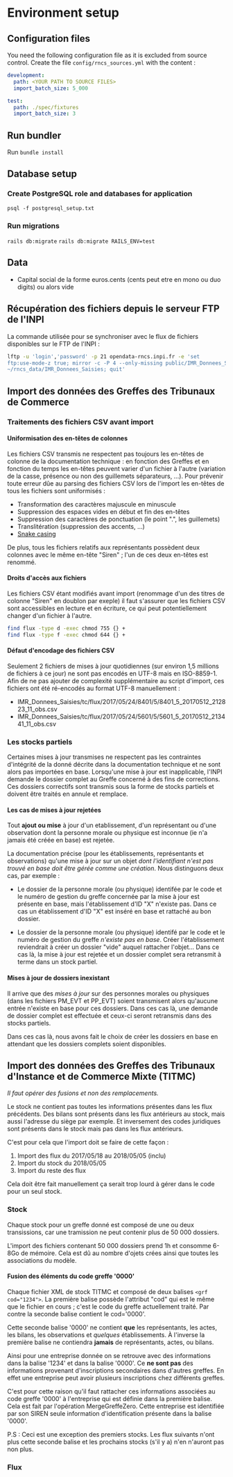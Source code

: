 # Environment setup

## Configuration files

You need the following configuration file as it is excluded from source control.
Create the file `config/rncs_sources.yml` with the content :

```yaml
development:
  path: <YOUR PATH TO SOURCE FILES>
  import_batch_size: 5_000

test:
  path: ./spec/fixtures
  import_batch_size: 3
```

## Run bundler

Run `bundle install`

## Database setup

### Create PostgreSQL role and databases for application

`psql -f postgresql_setup.txt`

### Run migrations


`rails db:migrate`
`rails db:migrate RAILS_ENV=test`


## Data

* Capital social de la forme euros.cents (cents peut etre en mono ou duo digits) ou alors vide

## Récupération des fichiers depuis le serveur FTP de l'INPI

La commande utilisée pour se synchroniser avec le flux de fichiers disponibles
sur le FTP de l'INPI :

```zsh
lftp -u 'login','password' -p 21 opendata-rncs.inpi.fr -e 'set
ftp:use-mode-z true; mirror -c -P 4 --only-missing public/IMR_Donnees_Saisies
~/rncs_data/IMR_Donnees_Saisies; quit'
```

## Import des données des Greffes des Tribunaux de Commerce

### Traitements des fichiers CSV avant import

#### Uniformisation des en-têtes de colonnes

Les fichiers CSV transmis ne respectent pas toujours les en-têtes de colonne
de la documentation technique : en fonction des Greffes et en fonction du temps
les en-têtes peuvent varier d'un fichier à l'autre (variation de la casse,
présence ou non des guillemets séparateurs, ...). Pour prévenir toute erreur
dûe au parsing des fichiers CSV lors de l'import les en-têtes de tous
les fichiers sont uniformisés :

* Transformation des caractères majuscule en minuscule
* Suppression des espaces vides en début et fin des en-têtes
* Suppression des caractères de ponctuation (le point ".", les guillemets)
* Translitération (suppression des accents, ...)
* [Snake casing](https://fr.wikipedia.org/wiki/Snake_case)

De plus, tous les fichiers relatifs aux représentants possèdent deux colonnes
avec le même en-tête "Siren" ; l'un de ces deux en-têtes est renommé.

#### Droits d'accès aux fichiers
Les fichiers CSV étant modifiés avant import (renommage d'un des titres de
colonne "Siren" en doublon par exeple) il faut s'assurer que les fichiers CSV
sont accessibles en lecture et en écriture, ce qui peut potentiellement changer
d'un fichier à l'autre.

```zsh
find flux -type d -exec chmod 755 {} +
find flux -type f -exec chmod 644 {} +
```

#### Défaut d'encodage des fichiers CSV
Seulement 2 fichiers de mises à jour quotidiennes (sur environ 1,5 millions de
fichiers à ce jour) ne sont pas encodés en UTF-8 mais en ISO-8859-1. Afin de ne
pas ajouter de complexité supplémentaire au script d'import, ces fichiers ont
été ré-encodés au format UTF-8 manuellement :

* IMR_Donnees_Saisies/tc/flux/2017/05/24/8401/5/8401_5_20170512_212823_11_obs.csv
* IMR_Donnees_Saisies/tc/flux/2017/05/24/5601/5/5601_5_20170512_213441_11_obs.csv

### Les stocks partiels

Certaines mises à jour transmises ne respectent pas les contraintes d'intégrité
de la donné décrite dans la documentation technique et ne sont alors pas
importées en base. Lorsqu'une mise à jour est inapplicable, l'INPI demande le
dossier complet au Greffe concerné à des fins de corrections. Ces dossiers
correctifs sont transmis sous la forme de stocks partiels et doivent être
traités en annule et remplace.

#### Les cas de mises à jour rejetées

Tout **ajout ou mise** à jour d'un etablissement, d'un représentant ou d'une
observation dont la personne morale ou physique est inconnue (ie n'a jamais été
créée en base) est rejetée.

La documentation précise (pour les établissements, représentants et
observations) qu'une mise à jour sur un objet *dont l'identifiant n'est pas
trouvé en base doit être gérée comme une création*. Nous distinguons deux cas,
par exemple :

* Le dossier de la personne morale (ou physique) identifée par le code et le
  numéro de gestion du greffe concernée par la mise à jour est présente en base,
  mais l'établissement d'ID "X" n'existe pas. Dans ce cas un établissement d'ID
  "X" est inséré en base et rattaché au bon dossier.

* Le dossier de la personne morale (ou physique) identifé par le code et le
  numéro de gestion du greffe *n'existe pas en base*. Créer l'établissement
  reviendrait à créer un dossier "vide" auquel rattacher l'objet... Dans ce
  cas là, la mise à jour est rejetée et un dossier complet sera retransmit à
  terme dans un stock partiel.

#### Mises à jour de dossiers inexistant

Il arrive que des *mises à jour* sur des personnes morales ou physiques (dans
les fichiers PM_EVT et PP_EVT) soient transmisent alors qu'aucune entrée
n'existe en base pour ces dossiers. Dans ces cas là, une demande de dossier
complet est effectuée et ceux-ci seront retransmis dans des stocks partiels.

Dans ces cas là, nous avons fait le choix de créer les dossiers en base en
attendant que les dossiers complets soient disponibles.

## Import des données des Greffes des Tribunaux d'Instance et de Commerce Mixte (TITMC)

_Il faut opérer des fusions et non des remplacements._

Le stock ne contient pas toutes les informations présentes dans les flux précédents.
Des bilans sont présents dans les flux antérieurs au stock, mais aussi l'adresse du
siège par exemple. Et inversement des codes juridiques sont présents dans le stock
mais pas dans les flux antérieurs.

C'est pour cela que l'import doit se faire de cette façon :

1. Import des flux du 2017/05/18 au 2018/05/05 (inclu)
2. Import du stock du 2018/05/05
3. Import du reste des flux

Cela doit être fait manuellement ça serait trop lourd à gérer dans le code pour
un seul stock.

### Stock

Chaque stock pour un greffe donné est composé de une ou deux transissions, car
une tramission ne peut contenir plus de 50 000 dossiers.

L'import des fichiers contenant 50 000 dossiers prend 1h et consomme 6-8Go de mémoire.
Cela est dû au nombre d'ojets crées ainsi que toutes les associations du modèle.

#### Fusion des éléments du code greffe '0000'

Chaque fichier XML de stock TITMC et composé de deux balises `<grf cod="1234">`.
La première balise possède l'attribut "cod" qui est le même que le fichier en cours ;
c'est le code du greffe actuellement traité. Par contre la seconde balise contient le
cod='0000'.

Cette seconde balise '0000' ne contient **que** les représentants, les actes,
les bilans, les observations et *quelques* établissements. À l'inverse la première
balise ne contiendra **jamais** de représentants, actes, ou bilans.

Ainsi pour une entreprise donnée on se retrouve avec des informations dans la balise
'1234' et dans la balise '0000'. Ce **ne sont pas** des informations provenant
d'inscriptions secondaires dans d'autres greffes. En effet une entreprise peut avoir
plusieurs inscriptions chez différents greffes.

C'est pour cette raison qu'il faut rattacher ces informations associées au code greffe
'0000' à l'entreprise qui est définie dans la première balise. Cela est fait par
l'opération MergeGreffeZero. Cette entreprise est identifiée par son SIREN
seule information d'identification présente dans la balise '0000'.

P.S : Ceci est une exception des premiers stocks. Les flux suivants n'ont plus cette seconde
balise et les prochains stocks (s'il y a) n'en n'auront pas non plus.

### Flux
